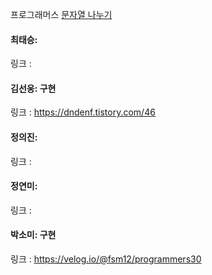 프로그래머스 [문자열 나누기](https://school.programmers.co.kr/learn/courses/30/lessons/140108)<br>

#### 최태승: 
링크 : 

#### 김선웅: 구현
링크 : https://dndenf.tistory.com/46

#### 정의진: 
링크 : 

#### 정연미: 
링크 :

#### 박소미: 구현
링크 : https://velog.io/@fsm12/programmers30
